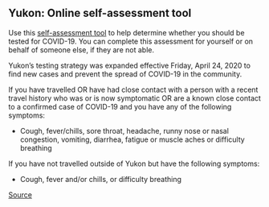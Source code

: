## Yukon: Online self-assessment tool

Use this [self-assessment tool](https://service.yukon.ca/en/covid-19-self-assessment/) to help determine whether you should be tested for COVID-19. You can complete this assessment for yourself or on behalf of someone else, if they are not able.

Yukon’s testing strategy was expanded effective Friday, April 24, 2020 to find new cases and prevent the spread of COVID-19 in the community.

If you have travelled OR have had close contact with a person with a recent travel history who was or is now symptomatic OR are a known close contact to a confirmed case of COVID-19 and you have any of the following symptoms:

- Cough, fever/chills, sore throat, headache, runny nose or nasal congestion, vomiting, diarrhea, fatigue or muscle aches or difficulty breathing

If you have not travelled outside of Yukon but have the following symptoms:

- Cough, fever and/or chills, or difficulty breathing

[Source](https://service.yukon.ca/en/covid-19-self-assessment/)
